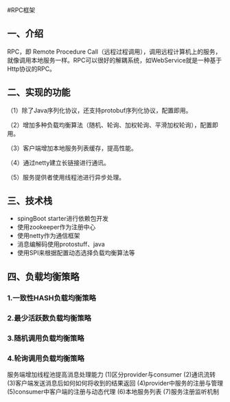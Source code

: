 #RPC框架
## 一、介绍
RPC，即 Remote Procedure Call（远程过程调用），调用远程计算机上的服务，就像调用本地服务一样。RPC可以很好的解耦系统，如WebService就是一种基于Http协议的RPC。
## 二、实现的功能
（1）除了Java序列化协议，还支持protobuf序列化协议，配置即用。

（2）增加多种负载均衡算法（随机、轮询、加权轮询、平滑加权轮询），配置即用。

（3）客户端增加本地服务列表缓存，提高性能。

（4）通过netty建立长链接进行通讯。

（5）服务提供者使用线程池进行异步处理。
## 三、技术栈
- spingBoot starter进行依赖包开发
- 使用zookeeper作为注册中心
- 使用netty作为通信框架
- 消息编解码使用protostuff、java
- 使用SPI来根据配置动态选择负载均衡算法等
## 四、负载均衡策略
### 1.一致性HASH负载均衡策略
### 2.最少活跃数负载均衡策略
### 3.随机调用负载均衡策略
### 4.轮询调用负载均衡策略
服务端增加线程池提高消息处理能力
(1)区分provider与consumer
(2)通讯流转
(3)客户端发送消息后如何如何将收到的结果返回
(4)provider中服务的注册与管理
(5)consumer中客户端的注册与动态代理
(6)本地服务列表
(7)服务注册监听机制